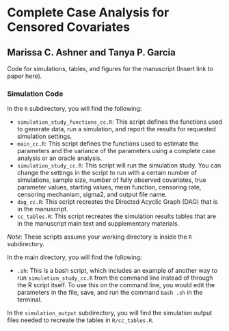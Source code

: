 # Complete Case Analysis for Censored Covariates

## Marissa C. Ashner and Tanya P. Garcia

Code for simulations, tables, and figures for the manuscript (Insert link to paper here).

### Simulation Code

In the `R` subdirectory, you will find the following: 

- `simulation_study_functions_cc.R`: This script defines the functions used to generate data, run a simulation, and report the results for requested simulation settings.
- `main_cc.R`: This script defines the functions used to estimate the parameters and the variance of the parameters using a complete case analysis or an oracle analysis.
- `simulation_study_cc.R`: This script will run the simulation study. You can change the settings in the script to run with a certain number of simulations, sample size, number of fully observed covariates, true parameter values, starting values, mean function, censoring rate, censoring mechanism, sigma2, and output file name.
- `dag_cc.R`: This script recreates the Directed Acyclic Graph (DAG) that is in the manuscript.
- `cc_tables.R`: This script recreates the simulation results tables that are in the manuscript main text and supplementary materials.

*Note*: These scripts assume your working directory is inside the `R` subdirectory.

In the main directory, you will find the following: 

- `.sh`: This is a bash script, which includes an example of another way to run `simulation_study_cc.R` from the command line instead of through the R script itself. To use this on the command line, you would edit the parameters in the file, save, and run the command `bash .sh` in the terminal.

In the `simulation_output` subdirectory, you will find the simulation output files needed to recreate the tables in `R/cc_tables.R`.

